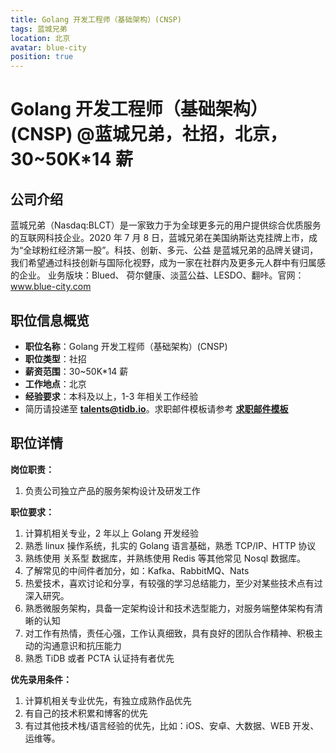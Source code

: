 ```yaml
---
title: Golang 开发工程师（基础架构）(CNSP)
tags: 蓝城兄弟
location: 北京
avatar: blue-city
position: true
---
```


# Golang 开发工程师（基础架构）(CNSP) @蓝城兄弟，社招，北京，30~50K\*14 薪

## 公司介绍

蓝城兄弟（Nasdaq:BLCT）是一家致力于为全球更多元的用户提供综合优质服务的互联网科技企业。​2020 年 7 月 8 日，蓝城兄弟在美国纳斯达克挂牌上市，成为“全球粉红经济第一股”。​ 科技、创新、多元、公益 是蓝城兄弟的品牌关键词，我们希望通过科技创新与国际化视野，成为一家在社群内及更多元人群中有归属感的企业。 业务版块：Blued、 荷尔健康、淡蓝公益、LESDO​、翻咔。官网：www.blue-city.com

## 职位信息概览

- **职位名称**：Golang 开发工程师（基础架构）(CNSP)
- **职位类型**：社招
- **薪资范围**：30~50K\*14 薪
- **工作地点**：北京
- **经验要求**：本科及以上，1-3 年相关工作经验
- 简历请投递至 <a mailto="talents@tidb.io">**talents@tidb.io**</a>。求职邮件模板请参考 **[求职邮件模板](https://asktug.com/t/topic/62932)**

## 职位详情

**岗位职责：**

1. 负责公司独立产品的服务架构设计及研发工作

**职位要求：**

1. 计算机相关专业，2 年以上 Golang 开发经验
2. 熟悉 linux 操作系统，扎实的 Golang 语言基础，熟悉 TCP/IP、HTTP 协议
3. 熟练使用 关系型 数据库，并熟练使用 Redis 等其他常见 Nosql 数据库。
4. 了解常见的中间件者加分，如：Kafka、RabbitMQ、Nats
5. 热爱技术，喜欢讨论和分享，有较强的学习总结能力，至少对某些技术点有过深入研究。
6. 熟悉微服务架构，具备一定架构设计和技术选型能力，对服务端整体架构有清晰的认知
7. 对工作有热情，责任心强，工作认真细致，具有良好的团队合作精神、积极主动的沟通意识和抗压能力
8. 熟悉 TiDB 或者 PCTA 认证持有者优先

**优先录用条件：**

1. 计算机相关专业优先，有独立成熟作品优先
2. 有自己的技术积累和博客的优先
3. 有过其他技术栈/语言经验的优先，比如：iOS、安卓、大数据、WEB 开发、运维等。

